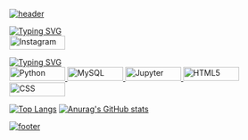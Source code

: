 [![header](https://capsule-render.vercel.app/api?type=venom&color=000000&height=200&section=header&text=심태욱&fontSize=30&fontColor=d9e1e8)](https://github.com/DDDDKo)

[![Typing SVG](https://readme-typing-svg.demolab.com?font=Fira+Code&pause=1000&color=FFFFFF&random=false&width=435&lines=My+SNS)](https://git.io/typing-svg)   
<a href="https://www.instagram.com/rndox_99" target="_blank">
  <img src="https://img.shields.io/badge/Instagram-E4405F?style=instagram&logo=instagram&logoColor=white&color=000000" alt="Instagram" style="width: 100px; height: 25px;"/>
</a>  

[![Typing SVG](https://readme-typing-svg.demolab.com?font=Fira+Code&pause=1000&color=FFFFFF&random=false&width=435&lines=My+Skill)](https://git.io/typing-svg)   
<a href="https://www.python.org/" target="_blank">
  <img src="https://img.shields.io/badge/Python-3776AB?style=instagram&logo=Python&logoColor=white&color=000000" alt="Python" style="width: 100px; height: 25px;"/>
</a>
<a href="https://www.mysql.com/" target="_blank">
  <img src="https://img.shields.io/badge/MySQL-E4405F?style=instagram&logo=MySQL&logoColor=white&color=000000" alt="MySQL" style="width: 100px; height: 25px;"/>
</a>
<a href="https://jupyter.org/" target="_blank">
  <img src="https://img.shields.io/badge/Jupyter-E4405F?style=instagram&logo=Jupyter&logoColor=white&color=000000" alt="Jupyter" style="width: 100px; height: 25px;"/>
</a>
<a href="https://github.com/DDDDKo" target="_blank">
  <img src="https://img.shields.io/badge/HTML5-E4405F?style=instagram&logo=HTML5&logoColor=white&color=000000" alt="HTML5" style="width: 100px; height: 25px;"/>
</a>
<a href="https://jupyter.org/" target="_blank">
  <img src="https://img.shields.io/badge/CSS-E4405F?style=instagram&logo=CSS3&logoColor=white&color=000000" alt="CSS" style="width: 100px; height: 25px;"/>
</a>


[![Top Langs](https://github-readme-stats.vercel.app/api/top-langs/?username=DDDDKo)](https://github.com/DDDDKo)  [![Anurag's GitHub stats](https://github-readme-stats.vercel.app/api?username=DDDDKo&show_icons=true&theme=graywhite)](https://github.com/DDDDKo)


[![footer](https://capsule-render.vercel.app/api?&type=waving&color=000000)](https://github.com/DDDDKo)
